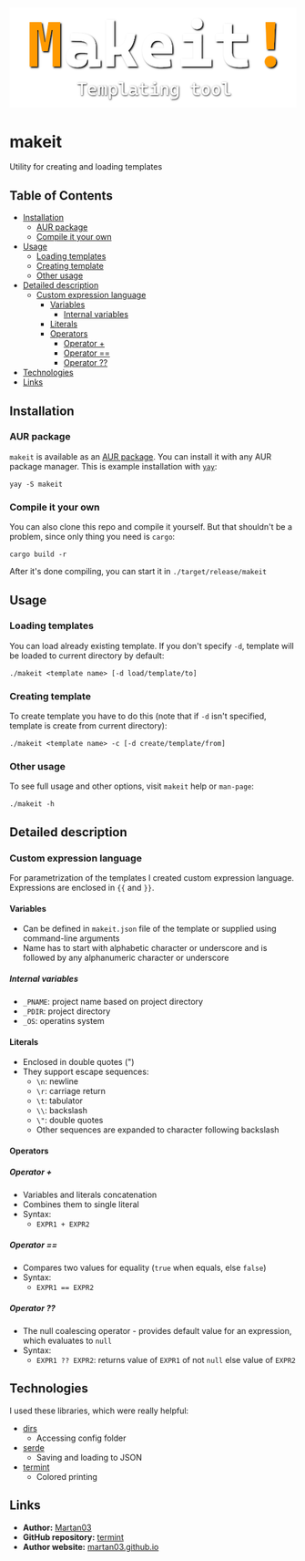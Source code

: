 ![Makeit thumbnail](assets/thumbnail-small.png)

# makeit

Utility for creating and loading templates

## Table of Contents
- [Installation](#installation)
    - [AUR package](#aur-package)
    - [Compile it your own](#compile-it-your-own)
- [Usage](#usage)
    - [Loading templates](#loading-templates)
    - [Creating template](#creating-template)
    - [Other usage](#other-usage)
- [Detailed description](#detailed-description)
    - [Custom expression language](#custom-expression-language)
        - [Variables](#variables)
            - [Internal variables](#internal-variables)
        - [Literals](#literals)
        - [Operators](#operators)
            - [Operator +](#operator-)
            - [Operator ==](#operator-)
            - [Operator ??](#operator-)
- [Technologies](#technologies)
- [Links](#links)

## Installation

### AUR package

`makeit` is available as an
[AUR package](https://aur.archlinux.org/packages/makeit). You can install it
with any AUR package manager. This is example installation with
[`yay`](https://github.com/Jguer/yay):

```
yay -S makeit
```

### Compile it your own

You can also clone this repo and compile it yourself. But that shouldn't be a
problem, since only thing you need is `cargo`:
```
cargo build -r
```
After it's done compiling, you can start it in `./target/release/makeit`

## Usage

### Loading templates
You can load already existing template. If you don't specify `-d`, template
will be loaded to current directory by default:
```
./makeit <template name> [-d load/template/to]
```

### Creating template
To create template you have to do this (note that if `-d` isn't specified,
template is create from current directory):
```
./makeit <template name> -c [-d create/template/from]
```

### Other usage
To see full usage and other options, visit `makeit` help or `man-page`:
```
./makeit -h
```

## Detailed description

### Custom expression language
For parametrization of the templates I created custom expression language.
Expressions are enclosed in `{{` and `}}`.

#### Variables
- Can be defined in `makeit.json` file of the template or supplied using
command-line arguments
- Name has to start with alphabetic character or underscore and is followed
by any alphanumeric character or underscore

##### Internal variables
- `_PNAME`: project name based on project directory
- `_PDIR`: project directory
- `_OS`: operatins system

#### Literals
- Enclosed in double quotes (")
- They support escape sequences:
    - `\n`: newline
    - `\r`: carriage return
    - `\t`: tabulator
    - `\\`: backslash
    - `\"`: double quotes
    - Other sequences are expanded to character following backslash

#### Operators

##### Operator +
- Variables and literals concatenation
- Combines them to single literal
- Syntax:
    - `EXPR1 + EXPR2`

##### Operator ==
- Compares two values for equality (`true` when equals, else `false`)
- Syntax:
    - `EXPR1 == EXPR2`

##### Operator ??
- The null coalescing operator - provides default value for an expression,
which evaluates to `null`
- Syntax:
    - `EXPR1 ?? EXPR2`: returns value of `EXPR1` of not `null` else value of
    `EXPR2`

## Technologies
I used these libraries, which were really helpful:
- [dirs](https://crates.io/crates/dirs)
    - Accessing config folder
- [serde](https://crates.io/crates/serde)
    - Saving and loading to JSON
- [termint](https://crates.io/crates/termint)
    - Colored printing

## Links

- **Author:** [Martan03](https://github.com/Martan03)
- **GitHub repository:** [termint](https://github.com/Martan03/makeit)
- **Author website:** [martan03.github.io](https://martan03.github.io)
